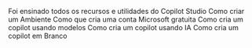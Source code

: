 Foi ensinado todos os recursos e utilidades do Copilot Studio
Como criar um Ambiente
Como que cria uma conta Microsoft gratuita
Como cria um copilot usando modelos
Como cria um copilot usando IA
Como cria um copilot em Branco
